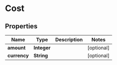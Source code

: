 # Cost

## Properties
Name | Type | Description | Notes
------------ | ------------- | ------------- | -------------
**amount** | **Integer** |  |  [optional]
**currency** | **String** |  |  [optional]
